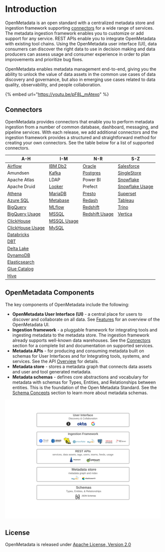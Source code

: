 # Introduction

OpenMetadata is an open standard with a centralized metadata store and ingestion framework supporting [connectors](docs/integrations/connectors/) for a wide range of services. The metadata ingestion framework enables you to customize or add support for any service. REST APIs enable you to integrate OpenMetadata with existing tool chains. Using the OpenMetadata user interface (UI), data consumers can discover the right data to use in decision making and data producers can assess usage and consumer experience in order to plan improvements and prioritize bug fixes.

OpenMetadata enables metadata management end-to-end, giving you the ability to unlock the value of data assets in the common use cases of data discovery and governance, but also in emerging use cases related to data quality, observability, and people collaboration.

{% embed url="https://youtu.be/pF8L_mAtexo" %}

## Connectors

OpenMetadata provides connectors that enable you to perform metadata ingestion from a number of common database, dashboard, messaging, and pipeline services. With each release, we add additional connectors and the ingestion framework provides a structured and straightforward method for creating your own connectors. See the table below for a list of supported connectors.

| A-H                                                             | I-M                                                           | N-R                                                                | S-Z                                                      |
| --------------------------------------------------------------- | ------------------------------------------------------------- | ------------------------------------------------------------------ | -------------------------------------------------------- |
| [Airflow](docs/integrations/airflow/)                           | [IBM Db2](docs/integrations/connectors/ibm-db2.md)            | [Oracle](docs/integrations/connectors/mysql-2/)                    | [Salesforce](docs/integrations/connectors/salesforce.md) |
| Amundsen                                                        | [Kafka](docs/integrations/connectors/kafka.md)                | [Postgres](<docs/integrations/connectors/snowflake/README (1).md>) | [SingleStore](docs/integrations/connectors/singlestore/) |
| Apache Atlas                                                    | LDAP                                                          | Power BI                                                           | [Snowflake](docs/integrations/connectors/snowflake/)     |
| Apache Druid                                                    | [Looker](broken-reference/)                                   | Prefect                                                            | [Snowflake Usage](broken-reference/)                     |
| [Athena](docs/integrations/connectors/athena/)                  | [MariaDB](broken-reference)                                   | [Presto](docs/integrations/connectors/presto.md)                   | [Superset](docs/integrations/connectors/superset.md)     |
| [Azure SQL](docs/integrations/connectors/azure-sql.md)          | [Metabase](<integrations/connectors/mysql-1-1/README (1).md>) | [Redash](docs/integrations/connectors/redash.md)                   | [Tableau](docs/integrations/connectors/tableau.md)       |
| [BigQuery](docs/integrations/connectors/bigquery/)              | [MLflow](integrations/connectors/mlflow.md)                   | [Redshift](docs/integrations/connectors/redshift/)                 | [Trino](docs/integrations/connectors/trino/)             |
| [BigQuery Usage](docs/integrations/connectors/bigquery/)        | [MSSQL](integrations/connectors/mssql-1/)                     | [Redshift Usage](docs/integrations/connectors/redshift/)           | [Vertica](docs/integrations/connectors/vertica.md)       |
| [ClickHouse](broken-reference/)                                 | [MSSQL Usage](integrations/connectors/mssql-1/)               |                                                                    |                                                          |
| [ClickHouse Usage](broken-reference/)                           | [MySQL](integrations/connectors/mysql-1-1/)                   |                                                                    |                                                          |
| [Databricks](integrations/connectors/databricks/)               |                                                               |                                                                    |                                                          |
| [DBT](data-lineage/dbt-integration/)                            |                                                               |                                                                    |                                                          |
| [Delta Lake](integrations/connectors/delta-lake/)               |                                                               |                                                                    |                                                          |
| [DynamoDB](docs/integrations/connectors/dynamodb.md)            |                                                               |                                                                    |                                                          |
| [Elasticsearch](docs/integrations/connectors/elastic-search.md) |                                                               |                                                                    |                                                          |
| [Glue Catalog](docs/integrations/connectors/glue-catalog/)      |                                                               |                                                                    |                                                          |
| [Hive](docs/integrations/connectors/hive/)                      |                                                               |                                                                    |                                                          |

## OpenMetadata Components

The key components of OpenMetadata include the following:

* **OpenMetadata User Interface (UI)** - a central place for users to discover and collaborate on all data. See [Features](docs/overview/features.md) for an overview of the OpenMetadata UI.
* **Ingestion framework** - a pluggable framework for integrating tools and ingesting metadata to the metadata store. The ingestion framework already supports well-known data warehouses. See the [Connectors](./#connectors) section for a complete list and documentation on supported services.
* **Metadata APIs** - for producing and consuming metadata built on schemas for User Interfaces and for Integrating tools, systems, and services. See the API [Overview](docs/openmetadata-apis/apis/overview.md) for details.
* **Metadata store** - stores a metadata graph that connects data assets and user and tool generated metadata.
* **Metadata schemas** - defines core abstractions and vocabulary for metadata with schemas for Types, Entities, and Relationships between entities. This is the foundation of the Open Metadata Standard. See the [Schema Concepts](docs/openmetadata-apis/schemas/overview.md) section to learn more about metadata schemas.

![](<.gitbook/assets/openmetadata-overview (1).png>)

## License

OpenMetadata is released under [Apache License, Version 2.0](http://www.apache.org/licenses/LICENSE-2.0)
